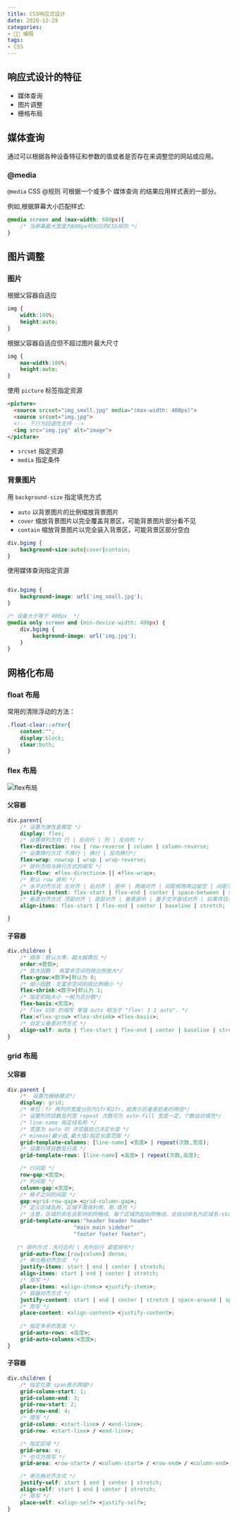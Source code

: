 ```yaml
---
title: CSS响应式设计
date: 2020-12-29
categories:
- 👨‍💻 编程
tags:
- CSS
---
```


## 响应式设计的特征

- 媒体查询
- 图片调整
- 栅格布局

## 媒体查询

通过可以根据各种设备特征和参数的值或者是否存在来调整您的网站或应用。

### @media

`@media` CSS @规则 可根据一个或多个 媒体查询 的结果应用样式表的一部分。

例如,根据屏幕大小匹配样式: 

```css
@media screen and (max-width: 600px){
    /* 当屏幕最大宽度为600px时对应的CSS规则 */
}
```

## 图片调整

### 图片

根据父容器自适应

```css
img {
    width:100%;
    height:auto;
}
```

根据父容器自适应但不超过图片最大尺寸

```css
img {
    max-width:100%;
    height:auto;
}
```

使用 `picture` 标签指定资源

```html
<picture>
  <source srcset="img_small.jpg" media="(max-width: 400px)">
  <source srcset="img.jpg">
  <!-- 下行为回退性支持 -->
  <img src="img.jpg" alt="image">
</picture>
```

- `srcset` 指定资源
- `media` 指定条件

### 背景图片

用 `background-size` 指定填充方式

- `auto` 以背景图片的比例缩放背景图片
- `cover` 缩放背景图片以完全覆盖背景区，可能背景图片部分看不见
- `contain` 缩放背景图片以完全装入背景区，可能背景区部分空白

```css
div.bgimg {
    background-size:auto|cover|contain;
}
```

使用媒体查询指定资源

```css

div.bgimg {
    background-image: url('img_small.jpg');
}

/* 设备大于等于 400px  */
@media only screen and (min-device-width: 400px) {
    div.bgimg {
        background-image: url('img.jpg');
    }
}
```

## 网格化布局

### float 布局

常用的清除浮动的方法：

```css
.float-clear::after{
    content:"";
    display:block;
    clear:both;
}
```

### flex 布局

![flex布局](https://images.xifan.fun/20201230105701.png)

#### 父容器

```css
div.parent{
    /* 设置为弹性盒模型 */
    display: flex;
    /* 设置排列方向 行 | 反向行 | 列 | 反向列 */
    flex-direction: row | row-reverse | column | column-reverse;
    /* 设置换行方式 不换行 | 换行 | 反向换行*/
    flex-wrap: nowrap | wrap | wrap-reverse;
    /* 排列方向与换行方式的缩写 */
    flex-flow: <flex-direction> || <flex-wrap>;
    /* 默认 row 排列 */
    /* 水平对齐方式 左对齐 | 右对齐 | 居中 | 两端对齐 | 间距相等两边留空 | 间距平均 */
    justify-content: flex-start | flex-end | center | space-between | space-around |space-evenlyevenly;
    /* 垂直对齐方式 顶部对齐 | 底部对齐 | 垂直居中 | 基于文字基线对齐 | 如果项目未设置高度或设为auto，将占满整个容器的高度*/
    align-items: flex-start | flex-end | center | baseline | stretch;

}

```

#### 子容器

```css
div.children {
    /* 顺序：默认为零，越大越靠后 */
    order:<整数>;
    /* 放大因数： 有富余空间则按比例放大*/
    flex-grow:<数字>|默认为 0;
    /* 缩小因数：无富余空间则按比例缩小 */
    flex-shrink:<数字>|默认为 1;
    /* 指定初始大小 一般为百分数*/
    flex-basis:<宽度>;
    /* flex GSB 的缩写 单值 auto 相当于 "flex: 1 1 auto". */
    flex:<flex-grow> <flex-shrink> <flex-basis>;
    /* 自定义垂直对齐方式 */
    align-self: auto | flex-start | flex-end | center | baseline | stretch;
}
```

### grid 布局

#### 父容器

```css
div.parent {
    /*  设置为栅格模式*/
    display: grid;
    /* 单位：fr 两列的宽度分别为1fr和2fr，就表示后者是前者的两倍*/
    /* 设置列项目数及列宽 repeat 次数可为 auto-fill 宽度一定，个数自动填充*/
    /* line-name 指定线名称 */
    /* 宽度为 auto 时 浏览器自己决定长度 */
    /* minmax(最小值,最大值)指定长度范围 */
    grid-template-columns: [line-name] <宽度> | repeat(次数,宽度);
    /* 设置行项目数及行高 */
    grid-template-rows: [line-name] <高度> | repeat(次数,高度);

    /* 行间距 */
    row-gap:<宽度>;
    /* 列间距 */
    column-gap:<宽度>;
    /* 格子之间的间距 */
    gap:<grid-row-gap> <grid-column-gap>; 
    /* 定义区域名称，区域不需用利用，用.填充 */
    /* 注意，区域的命名会影响到网格线。每个区域的起始网格线，会自动命名为区域名-start，终止网格线自动命名为区域名-end。 */
    grid-template-areas:"header header header"
                     "main main sidebar"
                     "footer footer footer";
   
   /* 排列方式：先行后列 | 先列后行 紧密排布*/
    grid-auto-flow:[row|column] dense;
    /* 单元格对齐方式  */
    justify-items: start | end | center | stretch;
    align-items: start | end | center | stretch;
    /* 简写 */
    place-items: <align-items> <justify-items>;
    /* 容器对齐方式 */
    justify-content: start | end | center | stretch | space-around | space-between | space-evenly;align-content: start | end | center | stretch | space-around | space-between | space-evenly; 
    /* 简写 */
    place-content: <align-content> <justify-content>;
    
    /* 指定多余的宽高 */
    grid-auto-rows: <高度>; 
    grid-auto-columns:<宽度>;
}
```

#### 子容器

```css
div.children {
    /* 指定位置 span表示跨越*/
    grid-column-start: 1;
    grid-column-end: 3;
    grid-row-start: 2;
    grid-row-end: 4;
    /* 简写 */
    grid-column: <start-line> / <end-line>;
    grid-row: <start-line> / <end-line>;

    /* 指定区域 */
    grid-area: e;
    /* 也可为简写 */
    grid-area: <row-start> / <column-start> / <row-end> / <column-end>;

    /* 单元格对齐方式 */
    justify-self: start | end | center | stretch;
    align-self: start | end | center | stretch;
    /* 简写 */
    place-self: <align-self> <justify-self>;
}


```